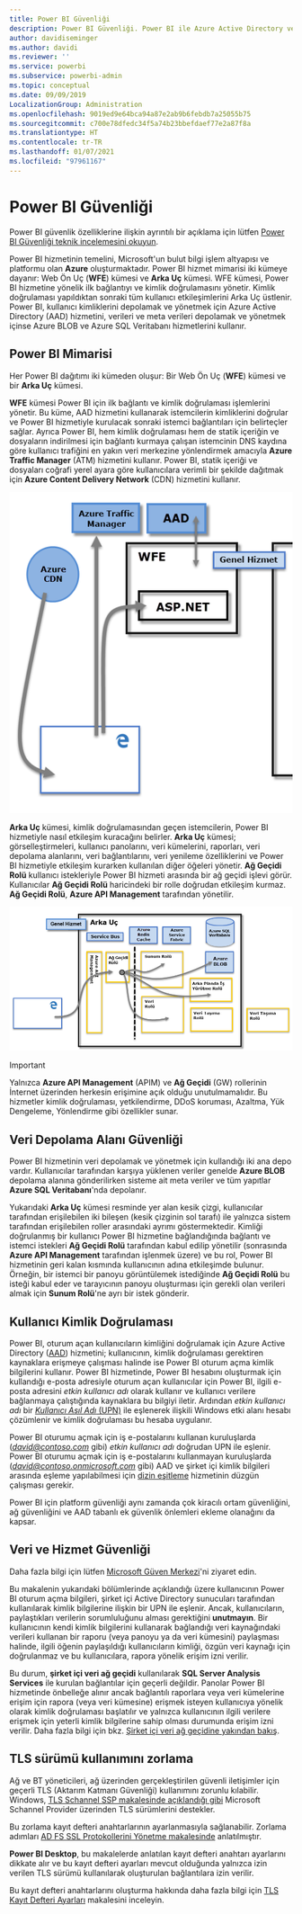 ```yaml
---
title: Power BI Güvenliği
description: Power BI Güvenliği. Power BI ile Azure Active Directory ve diğer Azure hizmetleri arasındaki ilişki. Bu konu başlığı altında, daha ayrıntılı bir teknik incelemenin bağlantısı da verilmiştir.
author: davidiseminger
ms.author: davidi
ms.reviewer: ''
ms.service: powerbi
ms.subservice: powerbi-admin
ms.topic: conceptual
ms.date: 09/09/2019
LocalizationGroup: Administration
ms.openlocfilehash: 9019ed9e64bca94a87e2ab9b6febdb7a25055b75
ms.sourcegitcommit: c700e78dfedc34f5a74b23bbefdaef77e2a87f8a
ms.translationtype: HT
ms.contentlocale: tr-TR
ms.lasthandoff: 01/07/2021
ms.locfileid: "97961167"
---
```

# <a name="power-bi-security"></a>Power BI Güvenliği

Power BI güvenlik özelliklerine ilişkin ayrıntılı bir açıklama için lütfen [Power BI Güvenliği teknik incelemesini okuyun](../guidance/whitepaper-powerbi-security.md).

Power BI hizmetinin temelini, Microsoft'un bulut bilgi işlem altyapısı ve platformu olan **Azure** oluşturmaktadır. Power BI hizmet mimarisi iki kümeye dayanır: Web Ön Uç (**WFE**) kümesi ve **Arka Uç** kümesi. WFE kümesi, Power BI hizmetine yönelik ilk bağlantıyı ve kimlik doğrulamasını yönetir. Kimlik doğrulaması yapıldıktan sonraki tüm kullanıcı etkileşimlerini Arka Uç üstlenir. Power BI, kullanıcı kimliklerini depolamak ve yönetmek için Azure Active Directory (AAD) hizmetini, verileri ve meta verileri depolamak ve yönetmek içinse Azure BLOB ve Azure SQL Veritabanı hizmetlerini kullanır.

## <a name="power-bi-architecture"></a>Power BI Mimarisi

Her Power BI dağıtımı iki kümeden oluşur: Bir Web Ön Uç (**WFE**) kümesi ve bir **Arka Uç** kümesi.

**WFE** kümesi Power BI için ilk bağlantı ve kimlik doğrulaması işlemlerini yönetir. Bu küme, AAD hizmetini kullanarak istemcilerin kimliklerini doğrular ve Power BI hizmetiyle kurulacak sonraki istemci bağlantıları için belirteçler sağlar. Ayrıca Power BI, hem kimlik doğrulaması hem de statik içeriğin ve dosyaların indirilmesi için bağlantı kurmaya çalışan istemcinin DNS kaydına göre kullanıcı trafiğini en yakın veri merkezine yönlendirmek amacıyla **Azure Traffic Manager** (ATM) hizmetini kullanır. Power BI, statik içeriği ve dosyaları coğrafi yerel ayara göre kullanıcılara verimli bir şekilde dağıtmak için **Azure Content Delivery Network** (CDN) hizmetini kullanır.

![Web Ön Uç kümesi için Power BI mimarisini gösteren diyagram.](media/service-admin-power-bi-security/pbi_security_v2_wfe.png)

**Arka Uç** kümesi, kimlik doğrulamasından geçen istemcilerin, Power BI hizmetiyle nasıl etkileşim kuracağını belirler. **Arka Uç** kümesi; görselleştirmeleri, kullanıcı panolarını, veri kümelerini, raporları, veri depolama alanlarını, veri bağlantılarını, veri yenileme özelliklerini ve Power BI hizmetiyle etkileşim kurarken kullanılan diğer öğeleri yönetir. **Ağ Geçidi Rolü** kullanıcı istekleriyle Power BI hizmeti arasında bir ağ geçidi işlevi görür. Kullanıcılar **Ağ Geçidi Rolü** haricindeki bir rolle doğrudan etkileşim kurmaz. **Ağ Geçidi Rolü**, **Azure API Management** tarafından yönetilir.

![Web Arka Uç kümesi için Power BI mimarisini gösteren diyagram.](media/service-admin-power-bi-security/pbi_security_v2_backend_updated.png)

> [!IMPORTANT]
> Yalnızca **Azure API Management** (APIM) ve **Ağ Geçidi** (GW) rollerinin İnternet üzerinden herkesin erişimine açık olduğu unutulmamalıdır. Bu hizmetler kimlik doğrulaması, yetkilendirme, DDoS koruması, Azaltma, Yük Dengeleme, Yönlendirme gibi özellikler sunar.

## <a name="data-storage-security"></a>Veri Depolama Alanı Güvenliği

Power BI hizmetinin veri depolamak ve yönetmek için kullandığı iki ana depo vardır. Kullanıcılar tarafından karşıya yüklenen veriler genelde **Azure BLOB** depolama alanına gönderilirken sisteme ait meta veriler ve tüm yapıtlar **Azure SQL Veritabanı**'nda depolanır.

Yukarıdaki **Arka Uç** kümesi resminde yer alan kesik çizgi, kullanıcılar tarafından erişilebilen iki bileşen (kesik çizginin sol tarafı) ile yalnızca sistem tarafından erişilebilen roller arasındaki ayrımı göstermektedir. Kimliği doğrulanmış bir kullanıcı Power BI hizmetine bağlandığında bağlantı ve istemci istekleri **Ağ Geçidi Rolü** tarafından kabul edilip yönetilir (sonrasında **Azure API Management** tarafından işlenmek üzere) ve bu rol, Power BI hizmetinin geri kalan kısmında kullanıcının adına etkileşimde bulunur. Örneğin, bir istemci bir panoyu görüntülemek istediğinde **Ağ Geçidi Rolü** bu isteği kabul eder ve tarayıcının panoyu oluşturması için gerekli olan verileri almak için **Sunum Rolü**'ne ayrı bir istek gönderir.

## <a name="user-authentication"></a>Kullanıcı Kimlik Doğrulaması

Power BI, oturum açan kullanıcıların kimliğini doğrulamak için Azure Active Directory ([AAD](https://azure.microsoft.com/services/active-directory/)) hizmetini; kullanıcının, kimlik doğrulaması gerektiren kaynaklara erişmeye çalışması halinde ise Power BI oturum açma kimlik bilgilerini kullanır. Power BI hizmetinde, Power BI hesabını oluşturmak için kullandığı e-posta adresiyle oturum açan kullanıcılar için Power BI, ilgili e-posta adresini *etkin kullanıcı adı* olarak kullanır ve kullanıcı verilere bağlanmaya çalıştığında kaynaklara bu bilgiyi iletir. Ardından *etkin kullanıcı adı* bir [*Kullanıcı Asıl Adı* (UPN)](/windows/win32/secauthn/user-name-formats) ile eşlenerek ilişkili Windows etki alanı hesabı çözümlenir ve kimlik doğrulaması bu hesaba uygulanır.

Power BI oturumu açmak için iş e-postalarını kullanan kuruluşlarda (<em>david@contoso.com</em> gibi) *etkin kullanıcı adı* doğrudan UPN ile eşlenir. Power BI oturumu açmak için iş e-postalarını kullanmayan kuruluşlarda (<em>david@contoso.onmicrosoft.com</em> gibi) AAD ve şirket içi kimlik bilgileri arasında eşleme yapılabilmesi için [dizin eşitleme](/azure/active-directory-domain-services/synchronization) hizmetinin düzgün çalışması gerekir.

Power BI için platform güvenliği aynı zamanda çok kiracılı ortam güvenliğini, ağ güvenliğini ve AAD tabanlı ek güvenlik önlemleri ekleme olanağını da kapsar.

## <a name="data-and-service-security"></a>Veri ve Hizmet Güvenliği

Daha fazla bilgi için lütfen [Microsoft Güven Merkezi](https://www.microsoft.com/trust-center/product-overview)'ni ziyaret edin.

Bu makalenin yukarıdaki bölümlerinde açıklandığı üzere kullanıcının Power BI oturum açma bilgileri, şirket içi Active Directory sunucuları tarafından kullanılarak kimlik bilgilerine ilişkin bir UPN ile eşlenir. Ancak, kullanıcıların, paylaştıkları verilerin sorumluluğunu alması gerektiğini **unutmayın**. Bir kullanıcının kendi kimlik bilgilerini kullanarak bağlandığı veri kaynağındaki verileri kullanan bir raporu (veya panoyu ya da veri kümesini) paylaşması halinde, ilgili öğenin paylaşıldığı kullanıcıların kimliği, özgün veri kaynağı için doğrulanmaz ve bu kullanıcılara, rapora yönelik erişim izni verilir.

Bu durum, **şirket içi veri ağ geçidi** kullanılarak **SQL Server Analysis Services** ile kurulan bağlantılar için geçerli değildir. Panolar Power BI hizmetinde önbelleğe alınır ancak bağlantılı raporlara veya veri kümelerine erişim için rapora (veya veri kümesine) erişmek isteyen kullanıcıya yönelik olarak kimlik doğrulaması başlatılır ve yalnızca kullanıcının ilgili verilere erişmek için yeterli kimlik bilgilerine sahip olması durumunda erişim izni verilir. Daha fazla bilgi için bkz. [Şirket içi veri ağ geçidine yakından bakış](../connect-data/service-gateway-onprem-indepth.md).

## <a name="enforcing-tls-version-usage"></a>TLS sürümü kullanımını zorlama

Ağ ve BT yöneticileri, ağ üzerinden gerçekleştirilen güvenli iletişimler için geçerli TLS (Aktarım Katmanı Güvenliği) kullanımını zorunlu kılabilir. Windows, [TLS Schannel SSP makalesinde açıklandığı gibi](/windows/desktop/SecAuthN/protocols-in-tls-ssl--schannel-ssp-) Microsoft Schannel Provider üzerinden TLS sürümlerini destekler.

Bu zorlama kayıt defteri anahtarlarının ayarlanmasıyla sağlanabilir. Zorlama adımları [AD FS SSL Protokollerini Yönetme makalesinde](/windows-server/identity/ad-fs/operations/manage-ssl-protocols-in-ad-fs) anlatılmıştır. 

**Power BI Desktop**, bu makalelerde anlatılan kayıt defteri anahtarı ayarlarını dikkate alır ve bu kayıt defteri ayarları mevcut olduğunda yalnızca izin verilen TLS sürümü kullanılarak oluşturulan bağlantılara izin verilir.

Bu kayıt defteri anahtarlarını oluşturma hakkında daha fazla bilgi için [TLS Kayıt Defteri Ayarları](/windows-server/security/tls/tls-registry-settings) makalesini inceleyin.